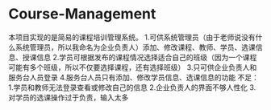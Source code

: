 # Course-Management
本项目实现的是简易的课程培训管理系统。
1.可供系统管理员（由于老师说没有什么系统管理员，所以我命名为企业负责人）添加、修改课程、教师、学员、选课信息、授课信息
2.学员可根据发布的课程情况选择适合自己的班级（因为一个课程可能有多个班级，所以不仅要选择课程，还有选择班级）
3.只可供企业负责人和服务台人员登录
4.服务台人员只有添加、修改学员信息、选课信息的功能
	不足：
1.学员和教师无法登录查看或修改自己的信息
2.企业负责人的界面不够人性化
3.对学员的选课操作过于负责，输入太多
